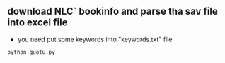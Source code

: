 ## download NLC` bookinfo and parse tha sav file into excel file

- you need put some keywords into "keywords.txt" file

``` shell
python guotu.py
```

